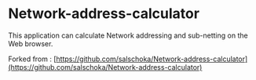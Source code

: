 # Network-address-calculator
This application can calculate Network addressing and sub-netting on the Web browser.

Forked from : [https://github.com/salschoka/Network-address-calculator](https://github.com/salschoka/Network-address-calculator)
